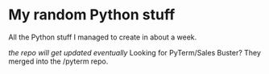 # My random Python stuff
All the Python stuff I managed to create in about a week.

*the repo will get updated eventually*
Looking for PyTerm/Sales Buster? They merged into the /pyterm repo.

